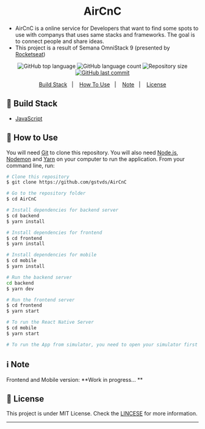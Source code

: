 <h1 align="center">AirCnC</h1>

- AirCnC is a online service for Developers that want to find some spots to use with companys that uses same stacks and frameworks. The goal is to connect people and share ideas.
- This project is a result of Semana OmniStack 9 (presented by [Rocketseat][rocket])

<p align="center">
          <img alt="GitHub top language" src="https://img.shields.io/github/languages/top/gstvds/AirCnC.svg">
          <img alt="GitHub language count" src="https://img.shields.io/github/languages/count/gstvds/AirCnC.svg">
          <img alt="Repository size" src="https://img.shields.io/github/repo-size/gstvds/AirCnC.svg">
       <a href="https://github.com/gstvds/AirCnC/commits/master">
          <img alt="GitHub last commit" src="https://img.shields.io/github/last-commit/gstvds/AirCnC.svg">
       </a>
</p>

<p align="center">
  <a href="#rocket-build-stack">Build Stack</a>&nbsp;&nbsp;&nbsp;|&nbsp;&nbsp;&nbsp;
  <a href="#memo-how-to-use">How To Use</a>&nbsp;&nbsp;&nbsp;|&nbsp;&nbsp;&nbsp;
  <a href="#information_source-note">Note</a>&nbsp;&nbsp;&nbsp;|&nbsp;&nbsp;&nbsp;
  <a href="#memo-license">License</a>
</p>

## :rocket: Build Stack

- [JavaScript][js]

## :memo: How to Use

You will need [Git](https://git-scm.com) to clone this repository. You will also need [Node.js][nodejs], [Nodemon][nodemon] and [Yarn][yarn] on your computer to run the application.
From your command line, run:

```bash
# Clone this repository
$ git clone https://github.com/gstvds/AirCnC

# Go to the repository folder
$ cd AirCnC

# Install dependencies for backend server
$ cd backend
$ yarn install

# Install dependencies for frontend
$ cd frontend
$ yarn install

# Install dependencies for mobile
$ cd mobile
$ yarn install

# Run the backend server
cd backend
$ yarn dev

# Run the frontend server
$ cd frontend
$ yarn start

# To run the React Native Server
$ cd mobile
$ yarn start

# To run the App from simulator, you need to open your simulator first (works with Android and iOS (macOS only)) and then go to Expo website and click "Run on Simulator". If you want to run with your smartphone, just open your Expo Client app and scan Expo QR Code.
```

## :information_source: Note

Frontend and Mobile version: **Work in progress... **

## :memo: License

This project is under MIT License. Check the [LINCESE](https://github.com/gstvds/AirCnC/blob/master/LICENSE.txt) for more information.

---

[axios]: https://github.com/axios/axios/
[mongodb]: https://www.mongodb.com/
[nodejs]: https://nodejs.org/
[yarn]: https://yarnpgk.com/
[reactjs]: https://reactjs.org/
[nodemon]: https://nodemon.io/
[reactnative]: https://facebook.github.io/react-native/
[rocket]: https://rocketseat.com.br
[express]: https://expressjs.com
[mongoose]: https://mongoosejs.com
[insomnia]: https://insomnia.rest
[js]: https://www.javascript.com
